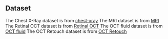 ## Dataset
The Chest X-Ray dataset is from [chest-xray](https://www.kaggle.com/datasets/vbookshelf/pneumothorax-chest-xray-images-and-masks/data)
The MRI dataset is from [MRI](https://doi.org/10.34740/KAGGLE/DSV/2645886)
The Retinal OCT dataset is from [Retinal OCT](https://www.kaggle.com/datasets/paultimothymooney/kermany2018)
The OCT fluid dataset is from [OCT fluid](https://www.researchgate.net/profile/Daniel-Padilla-Pantoja/publication/345650713_Segmentation_of_retinal_fluids_and_hyperreflective_foci_using_deep_learning_approach_in_optical_coherence_tomography_scans/links/5fa9f5f8a6fdcc0624230dc2/Segmentation-of-retinal-fluids-and-hyperreflective-foci-using-deep-learning-approach-in-optical-coherence-tomography-scans.pdf)
The OCT Retouch dataset is from [OCT Retouch](https://doi.org/10.1109/TMI.2019.2901398)
